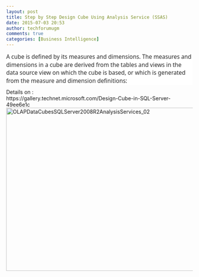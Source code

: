 ```yaml
---
layout: post
title: Step by Step Design Cube Using Analysis Service (SSAS)
date: 2015-07-03 20:53
author: techforumugm
comments: true
categories: [Business Intelligence]
---
```

<h2 class="projectSummary" style="background-color:white;border:0;clear:both;color:#2a2a2a;font-family:'Segoe UI', 'Lucida Grande', Verdana, Arial, Helvetica, sans-serif;font-size:1.1em;font-weight:normal;line-height:1.4;margin:4px 0 11px;outline:0;padding:0;word-wrap:break-word;">A cube is defined by its measures and dimensions. The measures and dimensions in a cube are derived from the tables and views in the data source view on which the cube is based, or which is generated from the measure and dimension definitions:</h2>
<div>Details on :</div>
<div>https://gallery.technet.microsoft.com/Design-Cube-in-SQL-Server-49ee6e1c</div>
<div></div>
<div><img class="alignnone size-full wp-image-346" src="https://techforumugm.files.wordpress.com/2015/07/olapdatacubessqlserver2008r2analysisservices_02.jpg" alt="OLAPDataCubesSQLServer2008R2AnalysisServices_02" width="594" height="440" /></div>
